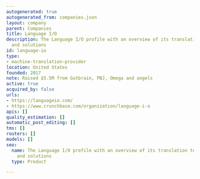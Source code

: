 ```yaml
---
autogenerated: true
autogenerated_from: companies.json
layout: company
parent: Companies
title: Language I/O
description: The Language I/O profile with an overview of its translation technologies
  and solutions
id: language-io
type:
- machine-translation-provider
location: United States
founded: 2017
note: Raised $5.5M from Gutbrain, PBJ, Omega and angels
active: true
acquired_by: false
urls:
- https://languageio.com/
- https://www.crunchbase.com/organization/language-i-o
apis: []
quality_estimation: []
automatic_post_editing: []
tms: []
routers: []
models: []
seo:
  name: The Language I/O profile with an overview of its translation technologies
    and solutions
  type: Product

---
```


